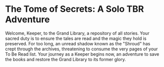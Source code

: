 # The Tome of Secrets: A Solo TBR Adventure

Welcome, Keeper, to the Grand Library, a repository of all stories. Your sacred duty is to ensure the tales are read and the magic they hold is preserved. For too long, an unread shadow known as the "Shroud" has crept through the archives, threatening to consume the very pages of your To Be Read list. Your journey as a Keeper begins now, an adventure to save the books and restore the Grand Library to its former glory.